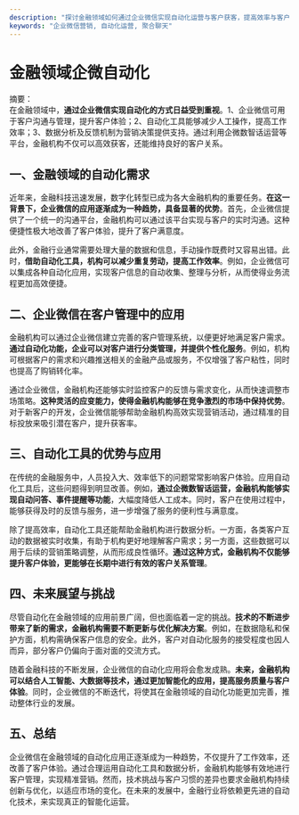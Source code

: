 ```yaml
---
description: "探讨金融领域如何通过企业微信实现自动化运营与客户获客，提高效率与客户满意度。"
keywords: "企业微信营销, 自动化运营, 聚合聊天"
---
```

# 金融领域企微自动化

摘要：  
在金融领域中，**通过企业微信实现自动化的方式日益受到重视**。1、企业微信可用于客户沟通与管理，提升客户体验；2、自动化工具能够减少人工操作，提高工作效率；3、数据分析及反馈机制为营销决策提供支持。通过利用企微数智话运营等平台，金融机构不仅可以高效获客，还能维持良好的客户关系。

## 一、金融领域的自动化需求

近年来，金融科技迅速发展，数字化转型已成为各大金融机构的重要任务。**在这一背景下，企业微信的应用逐渐成为一种趋势，具备显著的优势**。首先，企业微信提供了一个统一的沟通平台，金融机构可以通过该平台实现与客户的实时沟通。这种便捷性极大地改善了客户体验，提升了客户满意度。

此外，金融行业通常需要处理大量的数据和信息，手动操作既费时又容易出错。此时，**借助自动化工具，机构可以减少重复劳动，提高工作效率**。例如，企业微信可以集成各种自动化应用，实现客户信息的自动收集、整理与分析，从而使得业务流程更加高效便捷。

## 二、企业微信在客户管理中的应用

金融机构可以通过企业微信建立完善的客户管理系统，以便更好地满足客户需求。**通过自动化功能，企业可以对客户进行分类管理，并提供个性化服务**。例如，机构可根据客户的需求和兴趣推送相关的金融产品或服务，不仅增强了客户粘性，同时也提高了购销转化率。

通过企业微信，金融机构还能够实时监控客户的反馈与需求变化，从而快速调整市场策略。**这种灵活的应变能力，使得金融机构能够在竞争激烈的市场中保持优势**。对于新客户的开发，企业微信能够帮助金融机构高效实现营销活动，通过精准的目标投放来吸引潜在客户，提升获客率。

## 三、自动化工具的优势与应用

在传统的金融服务中，人员投入大、效率低下的问题常常影响客户体验。应用自动化工具后，这些问题得到明显改善。例如，**通过企微数智话运营，金融机构能够实现自动问答、事件提醒等功能**，大幅度降低人工成本。同时，客户在使用过程中，能够获得及时的反馈与服务，进一步增强了服务的便利性与满意度。

除了提高效率，自动化工具还能帮助金融机构进行数据分析。一方面，各类客户互动的数据被实时收集，有助于机构更好地理解客户需求；另一方面，这些数据可以用于后续的营销策略调整，从而形成良性循环。**通过这种方式，金融机构不仅能够提升客户体验，更能够在长期中进行有效的客户关系管理**。

## 四、未来展望与挑战

尽管自动化在金融领域的应用前景广阔，但也面临着一定的挑战。**技术的不断进步带来了新的需求，金融机构需要不断更新与优化解决方案**。例如，在数据隐私和保护方面，机构需确保客户信息的安全。此外，客户对自动化服务的接受程度也因人而异，部分客户仍偏向于面对面的交流方式。

随着金融科技的不断发展，企业微信的自动化应用将会愈发成熟。**未来，金融机构可以结合人工智能、大数据等技术，通过更加智能化的应用，提高服务质量与客户体验**。同时，企业微信的不断迭代，将使其在金融领域的自动化功能更加完善，推动整体行业的发展。

## 五、总结

企业微信在金融领域的自动化应用正逐渐成为一种趋势，不仅提升了工作效率，还改善了客户体验。通过合理运用自动化工具和数据分析，金融机构能够有效地进行客户管理，实现精准营销。然而，技术挑战与客户习惯的差异也要求金融机构持续创新与优化，以适应市场的变化。在未来的发展中，金融行业将依赖更先进的自动化技术，来实现真正的智能化运营。

